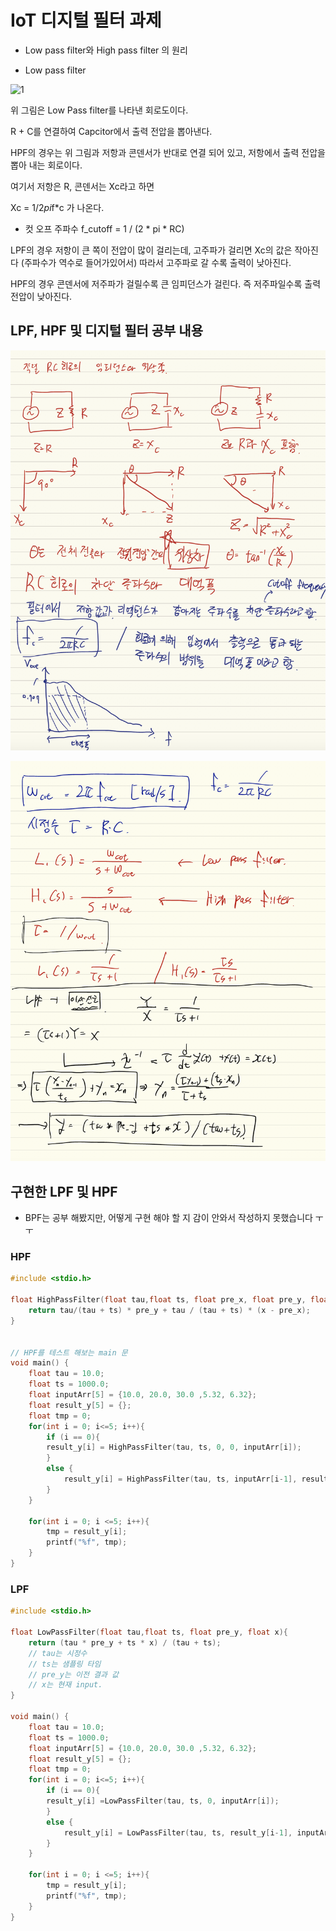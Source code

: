 # IoT 디지털 필터 과제

- Low pass filter와 High pass filter 의 원리

* Low pass filter

![1](images.1.png)

위 그림은 Low Pass filter를 나타낸 회로도이다.

R + C를 연결하여 Capcitor에서 출력 전압을 뽑아낸다.

HPF의 경우는 위 그림과 저항과 콘덴서가 반대로 연결 되어 있고, 저항에서 출력 전압을 뽑아 내는 회로이다.

여기서 저항은 R, 콘덴서는 Xc라고 하면

Xc = 1/2*pi*f*c 가 나온다.

* 컷 오프 주파수
f_cutoff = 1 / (2 * pi * RC)

LPF의 경우 저항이 큰 쪽이 전압이 많이 걸리는데, 고주파가 걸리면 Xc의 값은 작아진다 (주파수가 역수로 들어가있어서) 따라서 고주파로 갈 수록 출력이 낮아진다.

HPF의 경우 콘덴서에 저주파가 걸릴수록 큰 임피던스가 걸린다. 즉 저주파일수록 출력 전압이 낮아진다.



## LPF, HPF 및 디지털 필터 공부 내용

![2](images/2.png)

![3](images/3.png)


## 구현한 LPF 및 HPF

- BPF는 공부 해봤지만, 어떻게 구현 해야 할 지 감이 안와서 작성하지 못했습니다 ㅜㅜ

### HPF

```C
#include <stdio.h>

float HighPassFilter(float tau,float ts, float pre_x, float pre_y, float x){
    return tau/(tau + ts) * pre_y + tau / (tau + ts) * (x - pre_x);
}


// HPF를 테스트 해보는 main 문
void main() {
    float tau = 10.0;
    float ts = 1000.0;
    float inputArr[5] = {10.0, 20.0, 30.0 ,5.32, 6.32};
    float result_y[5] = {};
    float tmp = 0;
    for(int i = 0; i<=5; i++){
        if (i == 0){
        result_y[i] = HighPassFilter(tau, ts, 0, 0, inputArr[i]);
        }
        else {
            result_y[i] = HighPassFilter(tau, ts, inputArr[i-1], result_y[i-1], inputArr[i]);
        }
    }

    for(int i = 0; i <=5; i++){
        tmp = result_y[i];
        printf("%f", tmp);
    }
}
```

### LPF

```C
#include <stdio.h>

float LowPassFilter(float tau,float ts, float pre_y, float x){
    return (tau * pre_y + ts * x) / (tau + ts);
    // tau는 시정수
    // ts는 샘플링 타임
    // pre_y는 이전 결과 값
    // x는 현재 input.
}

void main() {
    float tau = 10.0;
    float ts = 1000.0;
    float inputArr[5] = {10.0, 20.0, 30.0 ,5.32, 6.32};
    float result_y[5] = {};
    float tmp = 0;
    for(int i = 0; i<=5; i++){
        if (i == 0){
        result_y[i] =LowPassFilter(tau, ts, 0, inputArr[i]);
        }
        else {
            result_y[i] = LowPassFilter(tau, ts, result_y[i-1], inputArr[i]);
        }
    }

    for(int i = 0; i <=5; i++){
        tmp = result_y[i];
        printf("%f", tmp);
    }
}
```